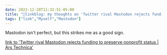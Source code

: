 ```yaml
---
date: 2022-12-28T11:32:51-05:00
title: "🔗linkblog: my thoughts on 'Twitter rival Mastodon rejects funding to preserve nonprofit status | Ars Technica'"
tags: ["link","Myself","Mastodon"]
---
```

Mastodon isn't perfect, but this strikes me as a good sign.  
 

[link to 'Twitter rival Mastodon rejects funding to preserve nonprofit status | Ars Technica'](https://arstechnica.com/tech-policy/2022/12/twitter-rival-mastodon-rejects-funding-to-preserve-nonprofit-status/)
